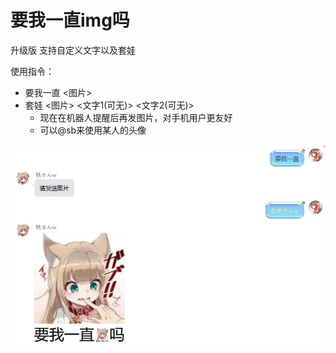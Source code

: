 # 要我一直img吗
升级版 支持自定义文字以及套娃

使用指令：
- 要我一直 <图片>
- 套娃 <图片> <文字1(可无)> <文字2(可无)>
  - 现在在机器人提醒后再发图片，对手机用户更友好
  - 可以@sb来使用某人的头像

![image](preview.jpg)

